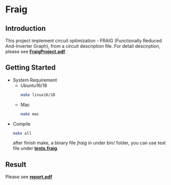 # Fraig

## Introduction
This project implement circuit optimization - FRAIG (Functionally Reduced And-Inverter Graph), from a circuit description file. For detail descirption, please see [**FraigProject.pdf**](FraigProject.pdf).

## Getting Started
* System Requirement
    * Ubuntu16/18
    	```zsh
    	make linux16/18 
    	```
    * Mac
    	```zsh
    	make mac
    	```
* Compile
    ```zsh
    make all
    ```
    after finish make, a binary file *fraig* in under bin/ folder, you can use test file under [**tests.fraig**](tests.fraig).
    
## Result
Please see [**report.pdf**](report.pdf)
